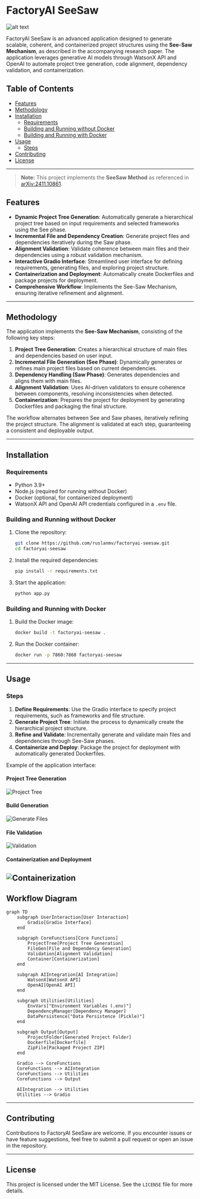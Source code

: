 # FactoryAI SeeSaw

![alt text](./assets/logo-small.jpg)

FactoryAI SeeSaw is an advanced application designed to generate scalable, coherent, and containerized project structures using the **See-Saw Mechanism**, as described in the accompanying research paper. The application leverages generative AI models through WatsonX API and OpenAI to automate project tree generation, code alignment, dependency validation, and containerization.

## Table of Contents

- [Features](#features)
- [Methodology](#methodology)
- [Installation](#installation)
  - [Requirements](#requirements)
  - [Building and Running without Docker](#building-and-running-without-docker)
  - [Building and Running with Docker](#building-and-running-with-docker)
- [Usage](#usage)
  - [Steps](#steps)
- [Contributing](#contributing)
- [License](#license)

---

> **Note:** This project implements the **SeeSaw Method** as referenced in [arXiv:2411.10861](https://arxiv.org/abs/2411.10861). 

## Features

- **Dynamic Project Tree Generation**: Automatically generate a hierarchical project tree based on input requirements and selected frameworks using the See phase.
- **Incremental File and Dependency Creation**: Generate project files and dependencies iteratively during the Saw phase.
- **Alignment Validation**: Validate coherence between main files and their dependencies using a robust validation mechanism.
- **Interactive Gradio Interface**: Streamlined user interface for defining requirements, generating files, and exploring project structure.
- **Containerization and Deployment**: Automatically create Dockerfiles and package projects for deployment.
- **Comprehensive Workflow**: Implements the See-Saw Mechanism, ensuring iterative refinement and alignment.

---

## Methodology

The application implements the **See-Saw Mechanism**, consisting of the following key steps:

1. **Project Tree Generation**: Creates a hierarchical structure of main files and dependencies based on user input.
2. **Incremental File Generation (See Phase)**: Dynamically generates or refines main project files based on current dependencies.
3. **Dependency Handling (Saw Phase)**: Generates dependencies and aligns them with main files.
4. **Alignment Validation**: Uses AI-driven validators to ensure coherence between components, resolving inconsistencies when detected.
5. **Containerization**: Prepares the project for deployment by generating Dockerfiles and packaging the final structure.

The workflow alternates between See and Saw phases, iteratively refining the project structure. The alignment is validated at each step, guaranteeing a consistent and deployable output.

---

## Installation

### Requirements

- Python 3.9+
- Node.js (required for running without Docker)
- Docker (optional, for containerized deployment)
- WatsonX API and OpenAI API credentials configured in a `.env` file.

### Building and Running without Docker

1. Clone the repository:

   ```bash
   git clone https://github.com/ruslanmv/factoryai-seesaw.git
   cd factoryai-seesaw
   ```

2. Install the required dependencies:

   ```bash
   pip install -r requirements.txt
   ```

3. Start the application:

   ```bash
   python app.py
   ```

### Building and Running with Docker

1. Build the Docker image:

   ```bash
   docker build -t factoryai-seesaw .
   ```

2. Run the Docker container:

   ```bash
   docker run -p 7860:7860 factoryai-seesaw
   ```

---

## Usage

### Steps

1. **Define Requirements**: Use the Gradio interface to specify project requirements, such as frameworks and file structure.
2. **Generate Project Tree**: Initiate the process to dynamically create the hierarchical project structure.
3. **Refine and Validate**: Incrementally generate and validate main files and dependencies through See-Saw phases.
4. **Containerize and Deploy**: Package the project for deployment with automatically generated Dockerfiles.

Example of the application interface:

#### Project Tree Generation

![Project Tree](./assets/2024-11-11-12-26-30.png)

#### Build Generation
![Generate Files](./assets/2024-11-11-12-27-15.png)


#### File Validation
![Validation](./assets/2024-11-11-12-28-17.png)

#### Containerization and Deployment
![Containerization](./assets/2024-11-10-00-13-19.png)
---

## Workflow Diagram

```mermaid
graph TD
    subgraph UserInteraction[User Interaction]
        Gradio[Gradio Interface]
    end

    subgraph CoreFunctions[Core Functions]
        ProjectTree[Project Tree Generation]
        FileGen[File and Dependency Generation]
        Validation[Alignment Validation]
        Container[Containerization]
    end

    subgraph AIIntegration[AI Integration]
        WatsonX[WatsonX API]
        OpenAI[OpenAI API]
    end

    subgraph Utilities[Utilities]
        EnvVars["Environment Variables (.env)"]
        DependencyManager[Dependency Manager]
        DataPersistence["Data Persistence (Pickle)"]
    end

    subgraph Output[Output]
        ProjectFolder[Generated Project Folder]
        Dockerfile[Dockerfile]
        ZipFile[Packaged Project ZIP]
    end

    Gradio --> CoreFunctions
    CoreFunctions --> AIIntegration
    CoreFunctions --> Utilities
    CoreFunctions --> Output

    AIIntegration --> Utilities
    Utilities --> Gradio
```

---

## Contributing

Contributions to FactoryAI SeeSaw are welcome. If you encounter issues or have feature suggestions, feel free to submit a pull request or open an issue in the repository.

---

## License

This project is licensed under the MIT License. See the `LICENSE` file for more details.
